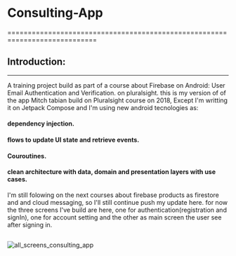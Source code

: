 # Consulting-App
============================================================================

## Introduction: 
--------------------
A training project build as part of a course about Firebase on Android:  User Email Authentication and Verification. on pluralsight.
this is my version of of the app Mitch tabian build on Pluralsight course on 2018, Except I'm writting it on Jetpack Compose and I'm using new android tecnologies as: 
#### dependency injection.
#### flows to update UI state and retrieve events.
#### Couroutines.
#### clean architecture with data, domain and presentation layers with use cases.

I'm still folowing on the next courses about firebase products as firestore and and cloud messaging, so I'll still continue push my update here.
for now the three screens I've build are here, one for authentication(registration and signIn), one for account setting and the other as main screen the user see after signing in.
##
![all_screens_consulting_app](https://user-images.githubusercontent.com/107696788/193326618-672c0f46-0962-452d-8241-5634b20cab52.png)



